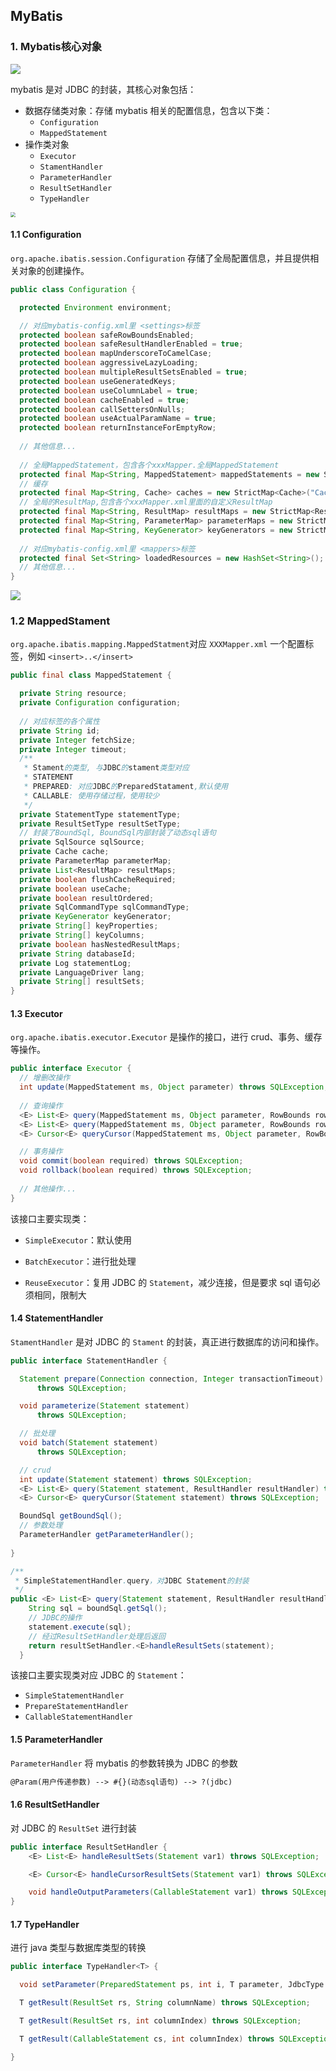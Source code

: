 ## MyBatis

### 1. Mybatis核心对象

<img src="img/mybatis核心对象.png">

mybatis 是对 JDBC 的封装，其核心对象包括：

- 数据存储类对象：存储 mybatis 相关的配置信息，包含以下类：
  - `Configuration`
  - `MappedStatement`
- 操作类对象
  - `Executor`
  - `StamentHandler`
  - `ParameterHandler`
  - `ResultSetHandler`
  - `TypeHandler`

<img src="img/mybatis架构流程图.png" style="zoom:50%">

#### 1.1 Configuration

`org.apache.ibatis.session.Configuration` 存储了全局配置信息，并且提供相关对象的创建操作。

``` java
public class Configuration {

  protected Environment environment;

  // 对应mybatis-config.xml里 <settings>标签
  protected boolean safeRowBoundsEnabled;
  protected boolean safeResultHandlerEnabled = true;
  protected boolean mapUnderscoreToCamelCase;
  protected boolean aggressiveLazyLoading;
  protected boolean multipleResultSetsEnabled = true;
  protected boolean useGeneratedKeys;
  protected boolean useColumnLabel = true;
  protected boolean cacheEnabled = true;
  protected boolean callSettersOnNulls;
  protected boolean useActualParamName = true;
  protected boolean returnInstanceForEmptyRow;
  
  // 其他信息... 
    
  // 全局MappedStatement，包含各个xxxMapper.全局MappedStatement
  protected final Map<String, MappedStatement> mappedStatements = new StrictMap<MappedStatement>("Mapped Statements collection");
  // 缓存
  protected final Map<String, Cache> caches = new StrictMap<Cache>("Caches collection");
  // 全局的ResultMap,包含各个xxxMapper.xml里面的自定义ResultMap
  protected final Map<String, ResultMap> resultMaps = new StrictMap<ResultMap>("Result Maps collection");
  protected final Map<String, ParameterMap> parameterMaps = new StrictMap<ParameterMap>("Parameter Maps collection");
  protected final Map<String, KeyGenerator> keyGenerators = new StrictMap<KeyGenerator>("Key Generators collection");
    
  // 对应mybatis-config.xml里 <mappers>标签
  protected final Set<String> loadedResources = new HashSet<String>();
  // 其他信息... 
}
```

<img src="img/configuration创建其他对象.png">



### 1.2 MappedStament

`org.apache.ibatis.mapping.MappedStatment`对应 `XXXMapper.xml` 一个配置标签，例如 `<insert>..</insert>`

``` java
public final class MappedStatement {

  private String resource;
  private Configuration configuration;
  
  // 对应标签的各个属性
  private String id;
  private Integer fetchSize;
  private Integer timeout;
  /** 
   * Stament的类型, 与JDBC的stament类型对应
   * STATEMENT
   * PREPARED: 对应JDBC的PreparedStatament,默认使用
   * CALLABLE: 使用存储过程，使用较少
   */
  private StatementType statementType;
  private ResultSetType resultSetType;
  // 封装了BoundSql, BoundSql内部封装了动态sql语句
  private SqlSource sqlSource;
  private Cache cache;
  private ParameterMap parameterMap;
  private List<ResultMap> resultMaps;
  private boolean flushCacheRequired;
  private boolean useCache;
  private boolean resultOrdered;
  private SqlCommandType sqlCommandType;
  private KeyGenerator keyGenerator;
  private String[] keyProperties;
  private String[] keyColumns;
  private boolean hasNestedResultMaps;
  private String databaseId;
  private Log statementLog;
  private LanguageDriver lang;
  private String[] resultSets;
}
```

#### 1.3 Executor

`org.apache.ibatis.executor.Executor` 是操作的接口，进行 crud、事务、缓存等操作。

``` java
public interface Executor {
  // 增删改操作
  int update(MappedStatement ms, Object parameter) throws SQLException;
   
  // 查询操作
  <E> List<E> query(MappedStatement ms, Object parameter, RowBounds rowBounds, ResultHandler resultHandler, CacheKey cacheKey, BoundSql boundSql) throws SQLException;
  <E> List<E> query(MappedStatement ms, Object parameter, RowBounds rowBounds, ResultHandler resultHandler) throws SQLException;
  <E> Cursor<E> queryCursor(MappedStatement ms, Object parameter, RowBounds rowBounds) throws SQLException;

  // 事务操作 
  void commit(boolean required) throws SQLException;
  void rollback(boolean required) throws SQLException;
    
  // 其他操作...
}
```

该接口主要实现类：

- `SimpleExecutor`：默认使用

- `BatchExecutor`：进行批处理
- `ReuseExecutor`：复用 JDBC 的 `Statement`，减少连接，但是要求 sql 语句必须相同，限制大

####  1.4 StatementHandler

`StamentHandler` 是对 JDBC 的 `Stament` 的封装，真正进行数据库的访问和操作。

``` java
public interface StatementHandler {

  Statement prepare(Connection connection, Integer transactionTimeout)
      throws SQLException;

  void parameterize(Statement statement)
      throws SQLException;

  // 批处理
  void batch(Statement statement)
      throws SQLException;

  // crud
  int update(Statement statement) throws SQLException;
  <E> List<E> query(Statement statement, ResultHandler resultHandler) throws SQLException;
  <E> Cursor<E> queryCursor(Statement statement) throws SQLException;

  BoundSql getBoundSql();
  // 参数处理
  ParameterHandler getParameterHandler();
    
}
```

``` java
/**
 * SimpleStatementHandler.query，对JDBC Statement的封装
 */
public <E> List<E> query(Statement statement, ResultHandler resultHandler) throws SQLException {
    String sql = boundSql.getSql();
    // JDBC的操作
    statement.execute(sql);
    // 经过ResultSetHandler处理后返回
    return resultSetHandler.<E>handleResultSets(statement);
  }
```

该接口主要实现类对应 JDBC 的 `Statement`：

- `SimpleStatementHandler`
- `PrepareStatementHandler`
- `CallableStatementHandler`

#### 1.5 ParameterHandler

`ParameterHandler` 将 mybatis 的参数转换为 JDBC 的参数

``` markdown
@Param(用户传递参数) --> #{}(动态sql语句) --> ?(jdbc) 
```

#### 1.6 ResultSetHandler

对 JDBC 的 `ResultSet` 进行封装

``` java
public interface ResultSetHandler {
    <E> List<E> handleResultSets(Statement var1) throws SQLException;

    <E> Cursor<E> handleCursorResultSets(Statement var1) throws SQLException;

    void handleOutputParameters(CallableStatement var1) throws SQLException;
}
```

#### 1.7 TypeHandler

进行 java 类型与数据库类型的转换

```java
public interface TypeHandler<T> {

  void setParameter(PreparedStatement ps, int i, T parameter, JdbcType jdbcType) throws SQLException;

  T getResult(ResultSet rs, String columnName) throws SQLException;

  T getResult(ResultSet rs, int columnIndex) throws SQLException;

  T getResult(CallableStatement cs, int columnIndex) throws SQLException;

}
```

